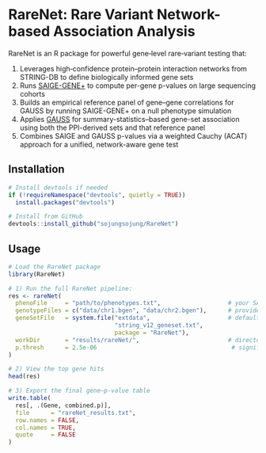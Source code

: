 # RareNet: **Rare** Variant **Net**work-based **A**ssociation **A**nalysis  

RareNet is an R package for powerful gene‐level rare‐variant testing that:  
1. Leverages high‐confidence protein–protein interaction networks from STRING-DB to define biologically informed gene sets  
2. Runs [SAIGE-GENE+](https://github.com/weizhouUMICH/SAIGE) to compute per-gene p-values on large sequencing cohorts  
3. Builds an empirical reference panel of gene–gene correlations for GAUSS by running SAIGE-GENE+ on a null phenotype simulation  
4. Applies [GAUSS](https://github.com/diptavo/GAUSS) for summary-statistics–based gene-set association using both the PPI-derived sets and that reference panel  
5. Combines SAIGE and GAUSS p-values via a weighted Cauchy (ACAT) approach for a unified, network-aware gene test  


## Installation

```r
# Install devtools if needed
if (!requireNamespace("devtools", quietly = TRUE))
  install.packages("devtools")

# Install from GitHub
devtools::install_github("sojungsojung/RareNet")
```

## Usage

```r
# Load the RareNet package
library(RareNet)

# 1) Run the full RareNet pipeline:
res <- rareNet(
  phenoFile     = "path/to/phenotypes.txt",                   # your SAIGE phenotype file
  genotypeFiles = c("data/chr1.bgen", "data/chr2.bgen"),      # provide your genotype files
  geneSetFile   = system.file("extdata",                      # default STRING v12 gene set
                              "string_v12_geneset.txt",
                              package = "RareNet"),
  workDir       = "results/rareNet/",                         # directory for intermediate outputs
  p.thresh      = 2.5e-06                                      # significance threshold
)

# 2) View the top gene hits
head(res)

# 3) Export the final gene–p-value table
write.table(
  res[, .(Gene, combined.p)],
  file      = "rareNet_results.txt",
  row.names = FALSE,
  col.names = TRUE,
  quote     = FALSE
)
```
